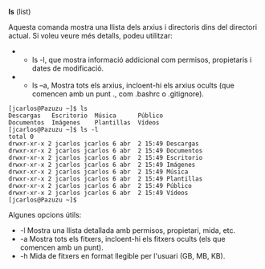 **ls** (list)

Aquesta comanda mostra una llista dels arxius i directoris dins del directori actual. Si voleu veure més detalls, podeu utilitzar:

* - ls -l, que mostra informació addicional com permisos, propietaris i dates de modificació.​
* - ls –a, Mostra tots els arxius, incloent-hi els arxius ocults (que comencen amb un punt ., com .bashrc o .gitignore).​
```
[jcarlos@Pazuzu ~]$ ls
Descargas   Escritorio  Música      Público
Documentos  Imágenes    Plantillas  Vídeos
[jcarlos@Pazuzu ~]$ ls -l
total 0
drwxr-xr-x 2 jcarlos jcarlos 6 abr  2 15:49 Descargas
drwxr-xr-x 2 jcarlos jcarlos 6 abr  2 15:49 Documentos
drwxr-xr-x 2 jcarlos jcarlos 6 abr  2 15:49 Escritorio
drwxr-xr-x 2 jcarlos jcarlos 6 abr  2 15:49 Imágenes
drwxr-xr-x 2 jcarlos jcarlos 6 abr  2 15:49 Música
drwxr-xr-x 2 jcarlos jcarlos 6 abr  2 15:49 Plantillas
drwxr-xr-x 2 jcarlos jcarlos 6 abr  2 15:49 Público
drwxr-xr-x 2 jcarlos jcarlos 6 abr  2 15:49 Vídeos
[jcarlos@Pazuzu ~]$
```

Algunes opcions útils:

* -l Mostra una llista detallada amb permisos, propietari, mida, etc.​
* -a Mostra tots els fitxers, incloent-hi els fitxers ocults (els que comencen amb un punt).​
* -h Mida de fitxers en format llegible per l'usuari (GB, MB, KB).​